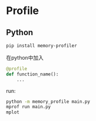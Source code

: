 # Profile

## Python

```bash
pip install memory-profiler
```

在python中加入
```python
@profile
def function_name():
    ...
```

run:
```bash
python -m memory_profile main.py
mprof run main.py
mplot
```